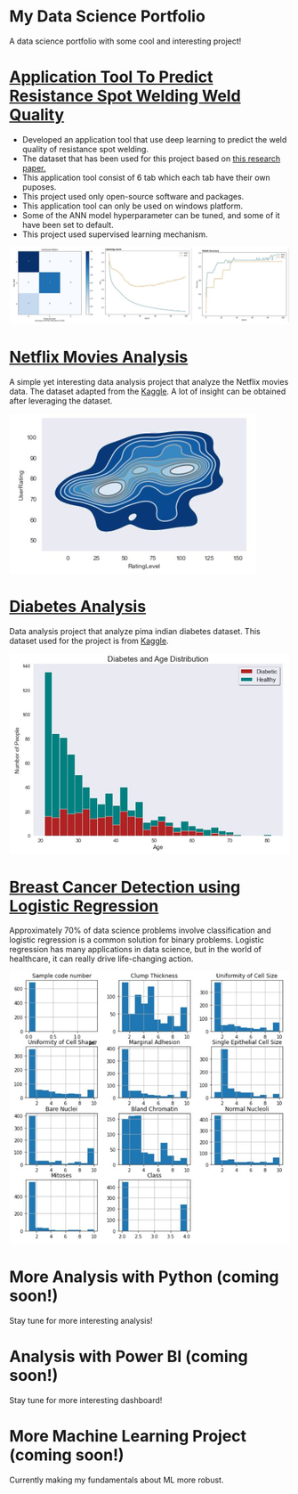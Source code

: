 # My Data Science Portfolio
A data science portfolio with some cool and interesting project!

# [Application Tool To Predict Resistance Spot Welding Weld Quality](https://github.com/aimanraz/rsw-deep-learning.git) 
* Developed an application tool that use deep learning to predict the weld quality of resistance spot welding. 
* The dataset that has been used for this project based on [this research paper.](https://www.sciencedirect.com/science/article/pii/S0261306908001301)
* This application tool consist of 6 tab which each tab have their own puposes.
* This project used only open-source software and packages.
* This application tool can only be used on windows platform.
* Some of the ANN model hyperparameter can be tuned, and some of it have been set to default.
* This project used supervised learning mechanism.


![](https://github.com/aimanraz/rsw-deep-learning/blob/main/metrics.JPG?raw=true)


# [Netflix Movies Analysis](https://github.com/aimanraz/netflix-analysis.git)
A simple yet interesting data analysis project that analyze the Netflix movies data. The dataset adapted from the [Kaggle](https://www.kaggle.com/chasewillden/netflix-shows). A lot of insight can be obtained after leveraging the dataset.

![](https://github.com/aimanraz/netflix-analysis/blob/main/Prev.JPG?raw=true)

# [Diabetes Analysis](https://github.com/aimanraz/diabetes-analysis.git)
Data analysis project that analyze pima indian diabetes dataset. This dataset used for the project is from [Kaggle](https://www.kaggle.com/uciml/pima-indians-diabetes-database).

![](https://github.com/aimanraz/diabetes-analysis/blob/main/histogram.JPG?raw=true)

# [Breast Cancer Detection using Logistic Regression](https://github.com/aimanraz/br-ccr-logireg.git)
Approximately 70% of data science problems involve classification and logistic regression is a common solution for binary problems. Logistic regression has many applications in data science, but in the world of healthcare, it can really drive life-changing action.

![](https://github.com/aimanraz/br-ccr-logireg/raw/main/histogram.JPG?raw=true)

# More Analysis with Python (coming soon!)
Stay tune for more interesting analysis! 

# Analysis with Power BI (coming soon!)
Stay tune for more interesting dashboard! 

# More Machine Learning Project (coming soon!)
Currently making my fundamentals about ML more robust. 
